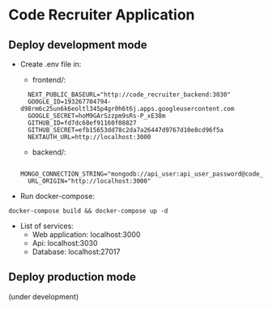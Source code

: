# Code Recruiter Application
## Deploy development mode

* Create .env file in:
  * frontend/:
  ```{}
    NEXT_PUBLIC_BASEURL="http://code_recruiter_backend:3030"
    GOOGLE_ID=193267704794-d98rm6c25un6k6eoltl345p4gr0h6t6j.apps.googleusercontent.com
    GOOGLE_SECRET=hoM9GArSzzpm9sRs-P_xE38m
    GITHUB_ID=fd7dc68ef91160f08827
    GITHUB_SECRET=efb15653dd78c2da7a26447d9767d10e8cd96f5a
    NEXTAUTH_URL=http://localhost:3000
  ```
  * backend/:
  ```{}
    MONGO_CONNECTION_STRING="mongodb://api_user:api_user_password@code_recruiter_mongodb:27017/recruiterUser"
    URL_ORIGIN="http://localhost:3000"
  ```

* Run docker-compose:
```{bash}
docker-compose build && docker-compose up -d
```

* List of services:
  * Web application: localhost:3000
  * Api: localhost:3030
  * Database: localhost:27017

## Deploy production mode

(under development)
